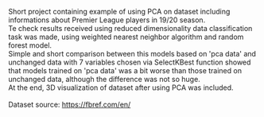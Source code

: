 Short project containing example of using PCA on dataset including informations about Premier League players in 19/20 season.</br>
Te check results received using reduced dimensionality data classification task was made, using weighted nearest neighbor algorithm and random forest model.</br>
Simple and short comparison between this models based on 'pca data' and unchanged data with 7 variables chosen via SelectKBest function showed that models trained on 'pca data' was a bit worse than those trained on unchanged data, although the difference was not so huge.</br> 
At the end, 3D visualization of dataset after using PCA was included.
</br></br>
Dataset source: https://fbref.com/en/
